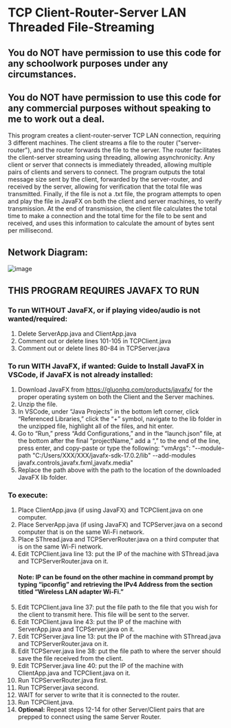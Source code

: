 # TCP Client-Router-Server LAN Threaded File-Streaming

## You do NOT have permission to use this code for any schoolwork purposes under any circumstances. 

## You do NOT have permission to use this code for any commercial purposes without speaking to me to work out a deal.

This program creates a client-router-server TCP LAN connection, requiring 3 different machines. The client streams a file to the router ("server-router"), and the router forwards the file to the server. The router facilitates the client-server streaming using threading, allowing asynchronicity. Any client or server that connects is immediately threaded, allowing multiple pairs of clients and servers to connect. The program outputs the total message size sent by the client, forwarded by the server-router, and received by the server, allowing for verification that the total file was transmitted. Finally, if the file is not a .txt file, the program attempts to open and play the file in JavaFX on both the client and server machines, to verify transmission. At the end of transmission, the client file calculates the total time to make a connection and the total time for the file to be sent and received, and uses this information to calculate the amount of bytes sent per millisecond.

## Network Diagram:
![image](https://user-images.githubusercontent.com/33675444/204375447-675ffa8b-fb48-41cf-81d9-e15b4102c42d.png)


## THIS PROGRAM REQUIRES JAVAFX TO RUN
### To run WITHOUT JavaFX, or if playing video/audio is not wanted/required:
1) Delete ServerApp.java and ClientApp.java
2) Comment out or delete lines 101-105 in TCPClient.java
3) Comment out or delete lines 80-84 in TCPServer.java

### To run WITH JavaFX, if wanted: Guide to Install JavaFX in VSCode, if JavaFX is not already installed:
1) Download JavaFX from https://gluonhq.com/products/javafx/ for the proper operating system on both the Client and the Server machines. 
2) Unzip the file. 
3) In VSCode, under “Java Projects” in the bottom left corner, click “Referenced Libraries,” click the “+” symbol, navigate to the lib folder in the unzipped file, highlight all of the files, and hit enter. 
4) Go to “Run,” press “Add Configurations,” and in the “launch.json” file, at the bottom after the final “projectName,” add a “,” to the end of the line, press enter, and copy-paste or type the following: "vmArgs": "--module-path \"C:/Users/XXX/XXX/javafx-sdk-17.0.2/lib\" --add-modules javafx.controls,javafx.fxml,javafx.media"
5) Replace the path above with the path to the location of the downloaded JavaFX lib folder.

### To execute:

1) Place ClientApp.java (if using JavaFX) and TCPClient.java on one computer.
2) Place ServerApp.java (if using JavaFX) and TCPServer.java on a second computer that is on the same Wi-Fi network.
3) Place SThread.java and TCPServerRouter.java on a third computer that is on the same Wi-Fi network.
4) Edit TCPClient.java line 13: put the IP of the machine with SThread.java and TCPServerRouter.java on it. 
   #### Note: IP can be found on the other machine in command prompt by typing “ipconfig” and retrieving the IPv4 Address from the section titled “Wireless LAN adapter Wi-Fi.”
6) Edit TCPClient.java line 37: put the file path to the file that you wish for the client to transmit here. This file will be sent to the server.
7) Edit TCPClient.java line 43: put the IP of the machine with ServerApp.java and TCPServer.java on it.
8) Edit TCPServer.java line 13: put the IP of the machine with SThread.java and TCPServerRouter.java on it.
9) Edit TCPServer.java line 38: put the file path to where the server should save the file received from the client.
10) Edit TCPServer.java line 40: put the IP of the machine with ClientApp.java and TCPClient.java on it.
11) Run TCPServerRouter.java first.
12) Run TCPServer.java second.
13) WAIT for server to write that it is connected to the router.
14) Run TCPClient.java.
15) **Optional:** Repeat steps 12-14 for other Server/Client pairs that are prepped to connect using the same Server Router.
